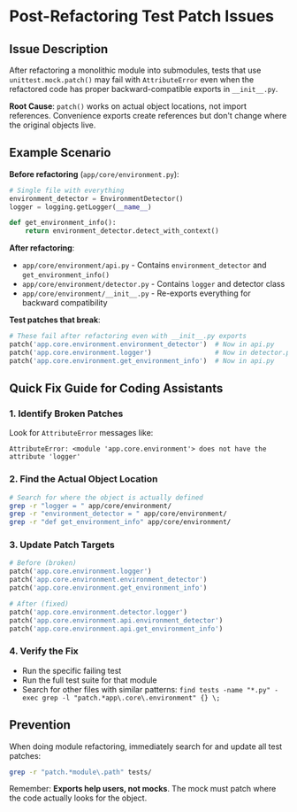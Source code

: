 # Post-Refactoring Test Patch Issues

## Issue Description

After refactoring a monolithic module into submodules, tests that use `unittest.mock.patch()` may fail with `AttributeError` even when the refactored code has proper backward-compatible exports in `__init__.py`.

**Root Cause**: `patch()` works on actual object locations, not import references. Convenience exports create references but don't change where the original objects live.

## Example Scenario

**Before refactoring** (`app/core/environment.py`):
```python
# Single file with everything
environment_detector = EnvironmentDetector()
logger = logging.getLogger(__name__)

def get_environment_info():
    return environment_detector.detect_with_context()
```

**After refactoring**:
- `app/core/environment/api.py` - Contains `environment_detector` and `get_environment_info()`
- `app/core/environment/detector.py` - Contains `logger` and detector class
- `app/core/environment/__init__.py` - Re-exports everything for backward compatibility

**Test patches that break**:
```python
# These fail after refactoring even with __init__.py exports
patch('app.core.environment.environment_detector')  # Now in api.py
patch('app.core.environment.logger')                # Now in detector.py
patch('app.core.environment.get_environment_info')  # Now in api.py
```

## Quick Fix Guide for Coding Assistants

### 1. Identify Broken Patches
Look for `AttributeError` messages like:
```
AttributeError: <module 'app.core.environment'> does not have the attribute 'logger'
```

### 2. Find the Actual Object Location
```bash
# Search for where the object is actually defined
grep -r "logger = " app/core/environment/
grep -r "environment_detector = " app/core/environment/
grep -r "def get_environment_info" app/core/environment/
```

### 3. Update Patch Targets
```python
# Before (broken)
patch('app.core.environment.logger')
patch('app.core.environment.environment_detector')
patch('app.core.environment.get_environment_info')

# After (fixed)
patch('app.core.environment.detector.logger')
patch('app.core.environment.api.environment_detector')
patch('app.core.environment.api.get_environment_info')
```

### 4. Verify the Fix
- Run the specific failing test
- Run the full test suite for that module
- Search for other files with similar patterns: `find tests -name "*.py" -exec grep -l "patch.*app\.core\.environment" {} \;`

## Prevention

When doing module refactoring, immediately search for and update all test patches:
```bash
grep -r "patch.*module\.path" tests/
```

Remember: **Exports help users, not mocks**. The mock must patch where the code actually looks for the object.